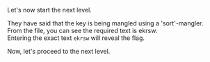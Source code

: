 Let's now start the next level.  

They have said that the key is being mangled using a 'sort'-mangler.  
From the file, you can see the required text is ekrsw.  
Entering the exact text `ekrsw` will reveal the flag.  
<!-- Flag: ~pwn.college{E0OtRk3vc3rzE4H1GI20j0CCCWU.01N1IDL4UDOzQzW}~ -->
Now, let's proceed to the next level.  